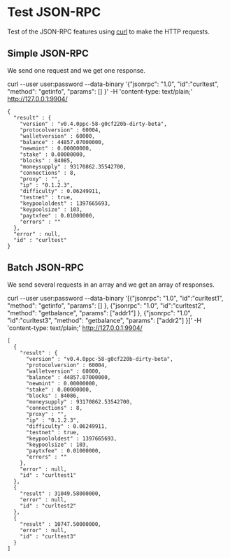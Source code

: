 Test JSON-RPC
=============

Test of the JSON-RPC features using [curl](http://curl.haxx.se/) to make the HTTP requests.


Simple JSON-RPC
---------------

We send one request and we get one response.

curl --user user:password --data-binary '{"jsonrpc": "1.0", "id":"curltest", "method": "getinfo", "params": [] }' -H 'content-type: text/plain;' http://127.0.0.1:9904/

    {
      "result" : {
        "version" : "v0.4.0ppc-58-g0cf220b-dirty-beta",
        "protocolversion" : 60004,
        "walletversion" : 60000,
        "balance" : 44857.07000000,
        "newmint" : 0.00000000,
        "stake" : 0.00000000,
        "blocks" : 84085,
        "moneysupply" : 93170862.35542700,
        "connections" : 8,
        "proxy" : "",
        "ip" : "0.1.2.3",
        "difficulty" : 0.06249911,
        "testnet" : true,
        "keypoololdest" : 1397665693,
        "keypoolsize" : 103,
        "paytxfee" : 0.01000000,
        "errors" : ""
      },
      "error" : null,
      "id" : "curltest"
    }


Batch JSON-RPC
--------------

We send several requests in an array and we get an array of responses.

curl --user user:password --data-binary '[{"jsonrpc": "1.0", "id":"curltest1", "method": "getinfo", "params": [] }, {"jsonrpc": "1.0", "id":"curltest2", "method": "getbalance", "params": ["addr1"] }, {"jsonrpc": "1.0", "id":"curltest3", "method": "getbalance", "params": ["addr2"] }]' -H 'content-type: text/plain;' http://127.0.0.1:9904/

    [
      {
        "result" : {
          "version" : "v0.4.0ppc-58-g0cf220b-dirty-beta",
          "protocolversion" : 60004,
          "walletversion" : 60000,
          "balance" : 44857.07000000,
          "newmint" : 0.00000000,
          "stake" : 0.00000000,
          "blocks" : 84086,
          "moneysupply" : 93170862.53542700,
          "connections" : 8,
          "proxy" : "",
          "ip" : "0.1.2.3",
          "difficulty" : 0.06249911,
          "testnet" : true,
          "keypoololdest" : 1397665693,
          "keypoolsize" : 103,
          "paytxfee" : 0.01000000,
          "errors" : ""
        },
        "error" : null,
        "id" : "curltest1"
      },
      {
        "result" : 31049.58000000,
        "error" : null,
        "id" : "curltest2"
      },
      {
        "result" : 10747.50000000,
        "error" : null,
        "id" : "curltest3"
      }
    ]
